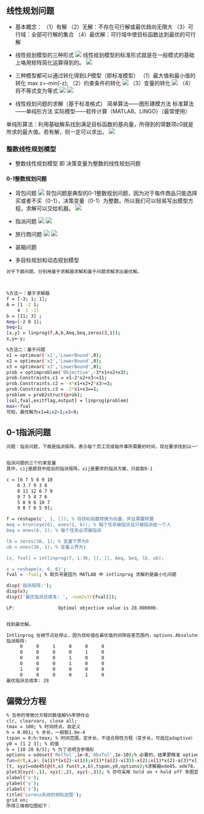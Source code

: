 ## 线性规划问题

+ 基本概念：
（1）有解
（2）无解：不存在可行解或最优趋向无限大
（3）可行域：全部可行解的集合
（4）最优解：可行域中使目标函数达到最优的可行解

+ 线性规划模型的三种形式
![](https://imgcdn.hope-blog.top/2024-1-15/05.png)
线性规划模型的标准形式就是在一般模式的基础上咯用矩阵简化运算得到的。
![](https://imgcdn.hope-blog.top/2024-1-15/06.png)

+ 三种模型都可以通过转化得到LP模型（即标准模型）
（1）最大值和最小值的转化
max z=-min(-z);
（2）约束条件的转化
![](https://imgcdn.hope-blog.top/2024-1-15/07.png)
（3）变量的转化
![](https://imgcdn.hope-blog.top/2024-1-15/08.png)
（4）将不等式变为等式
![](https://imgcdn.hope-blog.top/2024-1-15/09.png)
![](https://imgcdn.hope-blog.top/2024-1-15/10.png)


+ 线性规划问题的求解（基于标准格式）
简单算法——图形建模方法
标准算法——单纯形方法
实际模型——软件计算（MATLAB、LINGO）（最常使用）

单纯形算法：利用基础解系找到满足目标函数的基向量，所得到的常数项c0就是所求的最大值。若有解，则一定可以求出。
![](https://imgcdn.hope-blog.top/2024-1-15/11.png)

### 整数线性规划模型
+ 整数线性规划模型 即 决策变量为整数的线性规划问题

#### 0-1整数规划问题
+ 背包问题
![](https://imgcdn.hope-blog.top/2024-1-15/12.png)
背包问题是典型的0-1整数规划问题，因为对于每件商品只能选择买或者不买（0-1），决策变量（0-1）为整数。所以我们可以轻易写出模型方程，求解可以交给机器。
![](https://imgcdn.hope-blog.top/2024-1-15/13.png)

+ 指派问题
![](https://imgcdn.hope-blog.top/2024-1-15/14.png)
![](https://imgcdn.hope-blog.top/2024-1-15/15.png)

+ 旅行商问题
![](https://imgcdn.hope-blog.top/2024-1-15/16.png)
![](https://imgcdn.hope-blog.top/2024-1-15/17.png)

+ 装箱问题

+ 多目标规划和动态规划模型


```bash
对于下面问题，分别用基于求解器求解和基于问题求解求出最优解。



%方法一：基于求解器
f = [-3; 1; 1]; 
A = [1 -2 1;
    4 -1 -2]
b = [11; 3] ;
Aeq=[-2 0 1];
beq=1;
[x,y] = linprog(f,A,b,Aeq,beq,zeros(3,1));
x,y=-y;

%方法二：基于问题
x1 = optimvar('x1','LowerBound',0);
x2 = optimvar('x2','LowerBound',0);
x3 = optimvar('x3','LowerBound',0);
prob = optimproblem('Objective',-3*x1+x2+x3);
prob.Constraints.c1 = x1-2*x2+x3<=11;
prob.Constraints.c2 = -4*x1+x2+2*x3>=3;
prob.Constraints.c3 = -2*x1+x3==1;
problem = prob2struct(prob);
[sol,fval,exitflag,output] = linprog(problem)
max=-fval
可知，最优解为x1=4;x2=1;x3=9;
```

## 0-1指派问题
```bash
问题：指派问题，下面是指派矩阵，表示每个员工完成每件事所需要的时间，现在要求找到以一个指派方案，使得总时间消耗最少。


指派问题的三个约束变量
其中，cij是题目中给出的指派矩阵，xij是要求的指派方案，只能取0-1

c = [6 7 5 8 9 10
    6 3 7 9 3 8
    8 11 12 6 7 9
    9 7 5 4 7 6
    5 8 9 6 10 7
    9 8 7 6 5 9];

f = reshape(c', 1, []); % 将目标函数转换为向量，并且需要转置
Aeq = kron(eye(6), ones(1, 6)); % 每个任务被指派且只被指派给一个人
beq = ones(6, 1); % 每个任务必须被指派

lb = zeros(36, 1); % 变量下界为0
ub = ones(36, 1); % 变量上界为1

[x, fval] = intlinprog(f, 1:36, [], [], Aeq, beq, lb, ub);

x = reshape(x, 6, 6)';
fval = -fval; % 取负号是因为 MATLAB 中 intlinprog 求解的是最小化问题

disp('指派矩阵:');
disp(x);
disp(['最优指派总成本: ', -num2str(fval)]);

LP:                Optimal objective value is 28.000000.                                            


找到最优解。

Intlinprog 在根节点处停止，因为目标值在最优值的间隙容差范围内，options.AbsoluteGapTolerance = 0。intcon 变量是容差范围内的整数，options.IntegerTolerance = 1e-05。
指派矩阵:
     0     0     1     0     0     0
     0     0     0     0     1     0
     0     0     0     1     0     0
     0     0     0     1     0     0
     1     0     0     0     0     0
     0     0     0     0     1     0
最优指派总成本: 28

```

## 偏微分方程


``` bash
% 含参的常微分方程的数值解%%李想作业
clc, clearvars, close all;
tmax = 100; % 时间终点，自定义
h = 0.001; % 步长，一般取1.0e-4
tspan = 0:h:tmax; % 时间范围，定步长，不适合刚性方程（变步长，可适应adaptive）
y0 = [1 2 3]; % 初值
b = [10 28 8/3]; % 为了说明含参情形
options = odeset('RelTol',1e-8,'AbsTol',1e-10);% 必要的，结果更精准 optional
fun=@(t,x,a) [a(1)*(x(2)-x(1));x(1)*(a(2)-x(3))-x(2);x(1)*x(2)-a(3)*x(3)]; % 匿名函数，不采用局部函数，符号x,a可以换成任何符号
[t, xyz]=ode45(@(t,x) fun(t,x,b),tspan,y0,options);%求解器ode45，ode78，龙格-库塔方法
plot3(xyz(:,1), xyz(:,2), xyz(:,3)); % 亦可采用 hold on + hold off 多图显示
xlabel('x');
ylabel('y');
zlabel('z');
title('Lorenz系统的相轨迹图');
grid on;
所得三维相位图如下：
```



